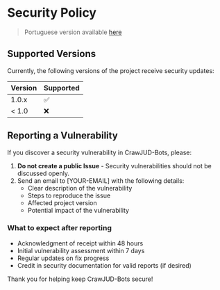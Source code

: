 # Security Policy

> Portuguese version available [here](./doc/SECURITY-pt-BR.md)

## Supported Versions

Currently, the following versions of the project receive security updates:

| Version | Supported          |
| ------- | ------------------ |
| 1.0.x   | :white_check_mark: |
| < 1.0   | :x:                |

## Reporting a Vulnerability

If you discover a security vulnerability in CrawJUD-Bots, please:

1. **Do not create a public Issue** - Security vulnerabilities should not be discussed openly.
2. Send an email to [YOUR-EMAIL] with the following details:
   - Clear description of the vulnerability
   - Steps to reproduce the issue
   - Affected project version
   - Potential impact of the vulnerability

### What to expect after reporting

- Acknowledgment of receipt within 48 hours
- Initial vulnerability assessment within 7 days
- Regular updates on fix progress
- Credit in security documentation for valid reports (if desired)

Thank you for helping keep CrawJUD-Bots secure!
